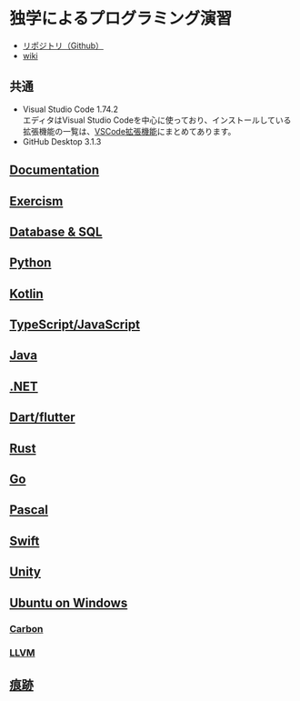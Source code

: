 # 独学によるプログラミング演習

- [リポジトリ（Github）](https://github.com/Tatsukiyoshi/Weekend_Programming.git)
- [wiki](https://github.com/Tatsukiyoshi/Weekend_Programming/wiki)

##  共通
  - Visual Studio Code 1.74.2 <BR />
    エディタはVisual Studio Codeを中心に使っており、インストールしている拡張機能の一覧は、[VSCode拡張機能](_sub/vscodeExtensions.md)にまとめてあります。
  - GitHub Desktop 3.1.3

##  [Documentation](https://github.com/Tatsukiyoshi/Weekend_Programming/wiki/Documentation)

##  [Exercism](https://github.com/Tatsukiyoshi/Weekend_Programming/wiki/Exercism)

##  [Database & SQL](https://github.com/Tatsukiyoshi/Weekend_Programming/wiki/Database)

##  [Python](https://github.com/Tatsukiyoshi/Weekend_Programming/wiki/Python)

##  [Kotlin](https://github.com/Tatsukiyoshi/Weekend_Programming/wiki/Kotlin)

##  [TypeScript/JavaScript](https://github.com/Tatsukiyoshi/Weekend_Programming/wiki/TypeScript)

##  [Java](https://github.com/Tatsukiyoshi/Weekend_Programming/wiki/Java)

##  [.NET](https://github.com/Tatsukiyoshi/Weekend_Programming/wiki/.NET)

##  [Dart/flutter](https://github.com/Tatsukiyoshi/Weekend_Programming/wiki/Flutter)

##  [Rust](https://github.com/Tatsukiyoshi/Weekend_Programming/wiki/Rust)

##  [Go](https://github.com/Tatsukiyoshi/Weekend_Programming/wiki/Others#go)

##  [Pascal](https://github.com/Tatsukiyoshi/Weekend_Programming/wiki/Others#pascal)

##  [Swift](https://github.com/Tatsukiyoshi/Weekend_Programming/wiki/Others#swift)

##  [Unity](https://github.com/Tatsukiyoshi/Weekend_Programming/wiki/Unity)

##  [Ubuntu on Windows](https://github.com/Tatsukiyoshi/Weekend_Programming/wiki/Others)

### [Carbon](https://github.com/Tatsukiyoshi/Weekend_Programming/wiki/Others#carbon)

### [LLVM](https://github.com/Tatsukiyoshi/Weekend_Programming/wiki/Others#llvm)

## [痕跡](_sub/Profile.md)
